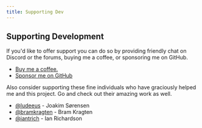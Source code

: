 ```yaml
---
title: Supporting Dev
---
```


## Supporting Development

If you'd like to offer support you can do so by providing friendly chat on Discord or the forums, buying me a coffee, or sponsoring me on GitHub.

* [Buy me a coffee.](https://www.buymeacoffee.com/FgwNR2l)
* [Sponsor me on GitHub](https://github.com/sponsors/maykar)

Also consider supporting these fine individuals who have graciously helped me and this project. Go and check out their amazing work as well.

* [@ludeeus](https://github.com/ludeeus) - Joakim Sørensen
* [@bramkragten](https://github.com/bramkragten) - Bram Kragten
* [@iantrich](https://github.com/iantrich) - Ian Richardson

